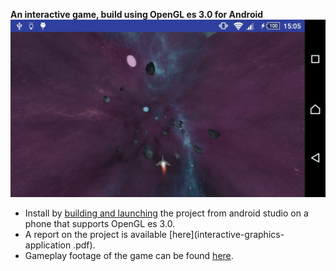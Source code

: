 **An interactive game, build using OpenGL es 3.0 for Android**
![Screenshot](header.jpg)
* Install by [building and launching](https://developer.android.com/studio/run/index.html) the project from android studio on a phone that supports OpenGL es 3.0.
* A report on the project is available [here](interactive-graphics-application .pdf).
* Gameplay footage of the game can be found [here](gameplay.avi).
